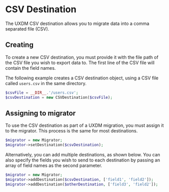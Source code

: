 # CSV Destination

The UXDM CSV destination allows you to migrate data into a comma separated file (CSV).

## Creating

To create a new CSV destination, you must provide it with the file path of the CSV file you wish to export data to. The
first line of the CSV file will contain the field names.

The following example creates a CSV destination object, using a CSV file called `users.csv` in the same directory.

```php
$csvFile = __DIR__.'/users.csv';
$csvDestination = new CSVDestination($csvFile);
```

## Assigning to migrator

To use the CSV destination as part of a UXDM migration, you must assign it to the migrator. This process is the same for most destinations.

```php
$migrator = new Migrator;
$migrator->setDestination($csvDestination);
```

Alternatively, you can add multiple destinations, as shown below. You can also specify the fields you wish to send to each destination by 
passing an array of field names as the second parameter.

```php
$migrator = new Migrator;
$migrator->addDestination($csvDestination, ['field1', 'field2']);
$migrator->addDestination($otherDestination, ['field3', 'field2']);
```